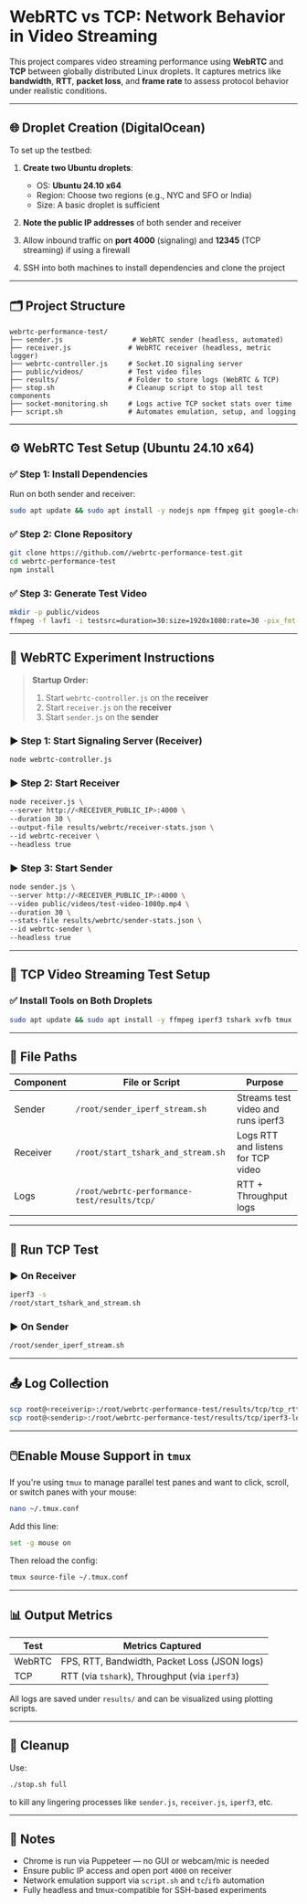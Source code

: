 # WebRTC vs TCP: Network Behavior in Video Streaming

This project compares video streaming performance using **WebRTC** and **TCP** between globally distributed Linux droplets. It captures metrics like **bandwidth**, **RTT**, **packet loss**, and **frame rate** to assess protocol behavior under realistic conditions.

---

## 🌐 Droplet Creation (DigitalOcean)

To set up the testbed:

1. **Create two Ubuntu droplets**:
   - OS: **Ubuntu 24.10 x64**
   - Region: Choose two regions (e.g., NYC and SFO or India)
   - Size: A basic droplet is sufficient

2. **Note the public IP addresses** of both sender and receiver

3. Allow inbound traffic on **port 4000** (signaling) and **12345** (TCP streaming) if using a firewall

4. SSH into both machines to install dependencies and clone the project

---

## 🗂 Project Structure

```
webrtc-performance-test/
├── sender.js                 # WebRTC sender (headless, automated)
├── receiver.js              # WebRTC receiver (headless, metric logger)
├── webrtc-controller.js     # Socket.IO signaling server
├── public/videos/           # Test video files
├── results/                 # Folder to store logs (WebRTC & TCP)
├── stop.sh                  # Cleanup script to stop all test components
├── socket-monitoring.sh     # Logs active TCP socket stats over time
├── script.sh                # Automates emulation, setup, and logging
```

---

## ⚙️ WebRTC Test Setup (Ubuntu 24.10 x64)

### ✅ Step 1: Install Dependencies

Run on both sender and receiver:
```bash
sudo apt update && sudo apt install -y nodejs npm ffmpeg git google-chrome-stable
```

### ✅ Step 2: Clone Repository
```bash
git clone https://github.com//webrtc-performance-test.git
cd webrtc-performance-test
npm install
```

### ✅ Step 3: Generate Test Video
```bash
mkdir -p public/videos
ffmpeg -f lavfi -i testsrc=duration=30:size=1920x1080:rate=30 -pix_fmt yuv420p public/videos/test-video-1080p.mp4
```

---

## 🚀 WebRTC Experiment Instructions

> **Startup Order:**
> 1. Start `webrtc-controller.js` on the **receiver**
> 2. Start `receiver.js` on the **receiver**
> 3. Start `sender.js` on the **sender**

### ▶️ Step 1: Start Signaling Server (Receiver)
```bash
node webrtc-controller.js
```

### ▶️ Step 2: Start Receiver
```bash
node receiver.js \
--server http://<RECEIVER_PUBLIC_IP>:4000 \
--duration 30 \
--output-file results/webrtc/receiver-stats.json \
--id webrtc-receiver \
--headless true
```

### ▶️ Step 3: Start Sender
```bash
node sender.js \
--server http://<RECEIVER_PUBLIC_IP>:4000 \
--video public/videos/test-video-1080p.mp4 \
--duration 30 \
--stats-file results/webrtc/sender-stats.json \
--id webrtc-sender \
--headless true
```

---

## 🧪 TCP Video Streaming Test Setup

### ✅ Install Tools on Both Droplets
```bash
sudo apt update && sudo apt install -y ffmpeg iperf3 tshark xvfb tmux
```

---

## 📄 File Paths

| Component | File or Script | Purpose |
|----------|----------------|---------|
| Sender   | `/root/sender_iperf_stream.sh` | Streams test video and runs iperf3 |
| Receiver | `/root/start_tshark_and_stream.sh` | Logs RTT and listens for TCP video |
| Logs     | `/root/webrtc-performance-test/results/tcp/` | RTT + Throughput logs |

---

## 🚀 Run TCP Test

### ▶️ On Receiver
```bash
iperf3 -s
/root/start_tshark_and_stream.sh
```

### ▶️ On Sender
```bash
/root/sender_iperf_stream.sh
```

---

## 📤 Log Collection

```bash
scp root@<receiverip>:/root/webrtc-performance-test/results/tcp/tcp_rtt_log.csv "/Users/nk/Desktop/NYC RECEIVER/TCP TSHARK/"
scp root@<senderip>:/root/webrtc-performance-test/results/tcp/iperf3-log.txt "/Users/nk/Desktop/NYC RECEIVER/TCP TSHARK/"
```

---

## 🖱️Enable Mouse Support in `tmux`

If you're using `tmux` to manage parallel test panes and want to click, scroll, or switch panes with your mouse:

```bash
nano ~/.tmux.conf
```

Add this line:
```bash
set -g mouse on
```

Then reload the config:
```bash
tmux source-file ~/.tmux.conf
```

---

## 📊 Output Metrics

| Test     | Metrics Captured |
|----------|------------------|
| WebRTC   | FPS, RTT, Bandwidth, Packet Loss (JSON logs) |
| TCP      | RTT (via `tshark`), Throughput (via `iperf3`) |

All logs are saved under `results/` and can be visualized using plotting scripts.

---

## 🧼 Cleanup

Use:
```bash
./stop.sh full
```
to kill any lingering processes like `sender.js`, `receiver.js`, `iperf3`, etc.

---

## 📘 Notes

- Chrome is run via Puppeteer — no GUI or webcam/mic is needed
- Ensure public IP access and open port `4000` on receiver
- Network emulation support via `script.sh` and `tc`/`ifb` automation
- Fully headless and tmux-compatible for SSH-based experiments

